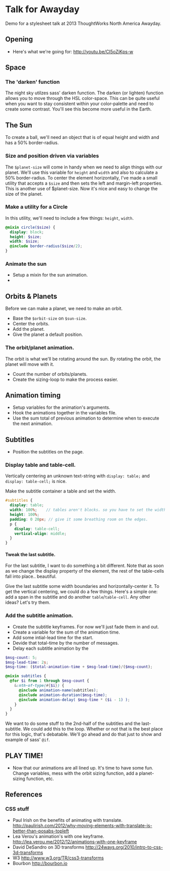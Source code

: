 Talk for Awayday
===================

Demo for a stylesheet talk at 2013 ThoughtWorks North America Awayday.


## Opening
* Here's what we're going for: http://youtu.be/CI5oZjKps-w


## Space

### The 'darken' function
The night sky utilzes sass' darken function. The darken (or lighten) function allows you to move through the HSL color-space. This can be quite useful when you want to stay consistent within your color-palette and need to create some contrast.  You'll see this become more useful in the Earth.


## The Sun

To create a ball, we'll need an object that is of equal height and width and has a 50% border-radius.


### Size and position driven via variables
The `$planet-size` will come in handy when we need to align things with our planet. We'll use this variable for `height` and `width` and also to calculate a 50% border-radius. To center the element horizontally, I've made a small utility that accepts a `$size` and then sets the left and margin-left properties. This is another use of $planet-size. Now it's nice and easy to change the size of the planet.


### Make a utility for a Circle
In this utility, we'll need to include a few things: `height`, `width`.

```scss
@mixin circle($size) {
  display: block;
  height: $size;
  width: $size;
  @include border-radius($size/2);
}
```


### Animate the sun
* Setup a mixin for the sun animation.
*


## Orbits & Planets
Before we can make a planet, we need to make an orbit.

* Base the `$orbit-size` on `$sun-size`.
* Center the orbits.
* Add the planet.
* Give the planet a default position.



### The orbit/planet animation.
The orbit is what we'll be rotating around the sun. By rotating the orbit, the planet will move with it.
* Count the number of orbits/planets.
* Create the sizing-loop to make the process easier.



## Animation timing
* Setup variables for the animation's arguments.
* Hook the animations together in the variables file.
* Use the sum total of previous animation to determine when to execute the next animation.


## Subtitles
* Position the subtitles on the page.

### Display table and table-cell.

Vertically centering an unknown text-string with `display: table;` and `display: table-cell;` is nice.

Make the subtitle container a table and set the width.

```scss
#subtitles {
  display: table;
  width: 100%;    // tables aren't blocks. so you have to set the width.
  height: 100%;
  padding: 0 20px; // give it some breathing room on the edges.
  p {
    display: table-cell;
    vertical-align: middle;
  }
}
```

#### Tweak the last subtitle.
For the last subtitle, I want to do something a bit different. Note that as soon as we change the display property of the element, the rest of the table-cells fall into place.. beautiful.

Give the last subtitle some width boundaries and horizontally-center it. To get the vertical centering, we could do a few things. Here's a simple one: add a span in the subtitle and do another `table`/`table-cell`.  Any other ideas? Let's try them.




### Add the subtitle animation.
* Create the subtitle keyframes. For now we'll just fade them in and out.
* Create a variable for the sum of the animation time.
* Add some intial-lead time for the start.
* Devide that total-time by the number of messages.
* Delay each subtitle animation by the

```scss
$msg-count: 5;
$msg-lead-time: 2s;
$msg-time: ($total-animation-time + $msg-lead-time)/($msg-count);

@mixin subtitles {
  @for $i from 1 through $msg-count {
    &:nth-of-type(#{$i}) {
      @include animation-name(subtitles);
      @include animation-duration($msg-time);
      @include animation-delay( $msg-time * ($i - 1) );
    }
  }
}
```


We want to do some stuff to the 2nd-half of the subtitles and the last-subtitle. We could add this to the loop. Whether or not that is the best place for this logic, that's debatable. We'll go ahead and do that just to show and example of sass' `@if`.




## PLAY TIME!
* Now that our animations are all lined up. It's time to have some fun. Change variables, mess with the orbit sizing function, add a planet-sizing function, etc.



## References

### CSS stuff
* Paul Irish on the benefits of animating with translate. http://paulirish.com/2012/why-moving-elements-with-translate-is-better-than-posabs-topleft
* Lea Verou's animation's with one keyframe. http://lea.verou.me/2012/12/animations-with-one-keyframe
* David DeSandro on 3D transforms http://24ways.org/2010/intro-to-css-3d-transforms
* W3 http://www.w3.org/TR/css3-transforms
* Bourbon http://bourbon.io
